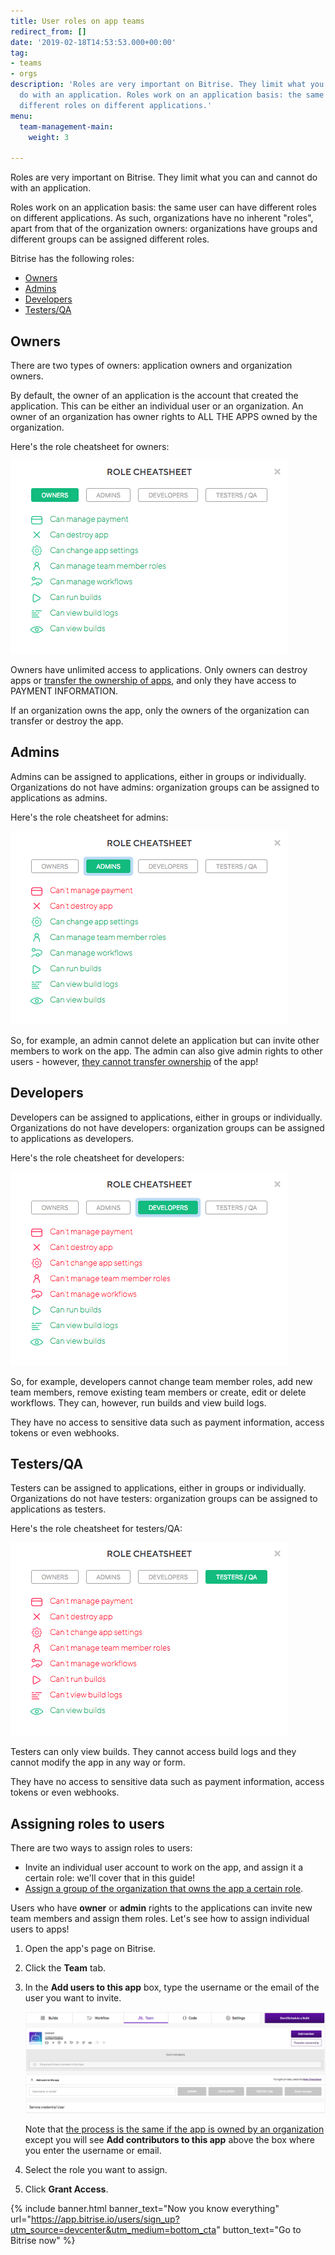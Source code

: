 ```yaml
---
title: User roles on app teams
redirect_from: []
date: '2019-02-18T14:53:53.000+00:00'
tag:
- teams
- orgs
description: 'Roles are very important on Bitrise. They limit what you can and cannot
  do with an application. Roles work on an application basis: the same user can have
  different roles on different applications.'
menu:
  team-management-main:
    weight: 3

---
```

Roles are very important on Bitrise. They limit what you can and cannot do with an application.

Roles work on an application basis: the same user can have different roles on different applications. As such, organizations have no inherent "roles", apart from that of the organization owners: organizations have groups and different groups can be assigned different roles.

Bitrise has the following roles:

* [Owners](/team-management/user-roles-on-app-teams/#owners)
* [Admins](/team-management/user-roles-on-app-teams/#admins)
* [Developers](/team-management/user-roles-on-app-teams/#developers)
* [Testers/QA](/team-management/user-roles-on-app-teams/#testersqa)

## Owners

There are two types of owners: application owners and organization owners.

By default, the owner of an application is the account that created the application. This can be either an individual user or an organization. An owner of an organization has owner rights to ALL THE APPS owned by the organization.

Here's the role cheatsheet for owners:

![](/img/owners.png)

Owners have unlimited access to applications. Only owners can destroy apps or [transfer the ownership of apps](/team-management/changing-the-owner-of-an-app/), and only they have access to PAYMENT INFORMATION.

If an organization owns the app, only the owners of the organization can transfer or destroy the app.

## Admins

Admins can be assigned to applications, either in groups or individually. Organizations do not have admins: organization groups can be assigned to applications as admins.

Here's the role cheatsheet for admins:

![](/img/admins.png)

So, for example, an admin cannot delete an application but can invite other members to work on the app. The admin can also give admin rights to other users - however, [they cannot transfer ownership](/team-management/changing-the-owner-of-an-app/) of the app!

## Developers

Developers can be assigned to applications, either in groups or individually. Organizations do not have developers: organization groups can be assigned to applications as developers.

Here's the role cheatsheet for developers:

![](/img/developers.png)

So, for example, developers cannot change team member roles, add new team members, remove existing team members or create, edit or delete workflows. They can, however, run builds and view build logs.

They have no access to sensitive data such as payment information, access tokens or even webhooks.

## Testers/QA

Testers can be assigned to applications, either in groups or individually. Organizations do not have testers: organization groups can be assigned to applications as testers.

Here's the role cheatsheet for testers/QA:

![](/img/testers.png)

Testers can only view builds. They cannot access build logs and they cannot modify the app in any way or form.

They have no access to sensitive data such as payment information, access tokens or even webhooks.

## Assigning roles to users

There are two ways to assign roles to users:

* Invite an individual user account to work on the app, and assign it a certain role: we'll cover that in this guide!
* [Assign a group of the organization that owns the app a certain role](/team-management/organizations/managing-apps/#assigning-groups-to-apps).

Users who have **owner** or **admin** rights to the applications can invite new team members and assign them roles. Let's see how to assign individual users to apps!

1. Open the app's page on Bitrise.
2. Click the **Team** tab.
3. In the **Add users to this app** box, type the username or the email of the user you want to invite.

   ![](/img/add-users.png)

   Note that [the process is the same if the app is owned by an organization](/team-management/organizations/managing-apps/#adding-contributors-to-an-app) except you will see **Add contributors to this app** above the box where you enter the username or email.
4. Select the role you want to assign.
5. Click **Grant Access**.

{% include banner.html banner_text="Now you know everything" url="https://app.bitrise.io/users/sign_up?utm_source=devcenter&utm_medium=bottom_cta" button_text="Go to Bitrise now" %}